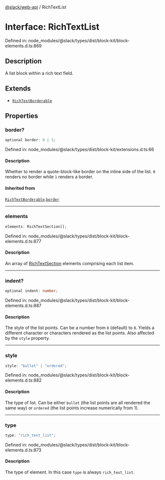 [@slack/web-api](../index.md) / RichTextList

# Interface: RichTextList

Defined in: node\_modules/@slack/types/dist/block-kit/block-elements.d.ts:869

## Description

A list block within a rich text field.

## Extends

- [`RichTextBorderable`](RichTextBorderable.md)

## Properties

### border?

```ts
optional border: 0 | 1;
```

Defined in: node\_modules/@slack/types/dist/block-kit/extensions.d.ts:66

#### Description

Whether to render a quote-block-like border on the inline side of the list. `0` renders no border
while `1` renders a border.

#### Inherited from

[`RichTextBorderable`](RichTextBorderable.md).[`border`](RichTextBorderable.md#border)

***

### elements

```ts
elements: RichTextSection[];
```

Defined in: node\_modules/@slack/types/dist/block-kit/block-elements.d.ts:877

#### Description

An array of [RichTextSection](RichTextSection.md) elements comprising each list item.

***

### indent?

```ts
optional indent: number;
```

Defined in: node\_modules/@slack/types/dist/block-kit/block-elements.d.ts:887

#### Description

The style of the list points. Can be a number from `0` (default) to `8`. Yields a different character
or characters rendered as the list points. Also affected by the `style` property.

***

### style

```ts
style: "bullet" | "ordered";
```

Defined in: node\_modules/@slack/types/dist/block-kit/block-elements.d.ts:882

#### Description

The type of list. Can be either `bullet` (the list points are all rendered the same way) or `ordered`
(the list points increase numerically from 1).

***

### type

```ts
type: "rich_text_list";
```

Defined in: node\_modules/@slack/types/dist/block-kit/block-elements.d.ts:873

#### Description

The type of element. In this case `type` is always `rich_text_list`.
